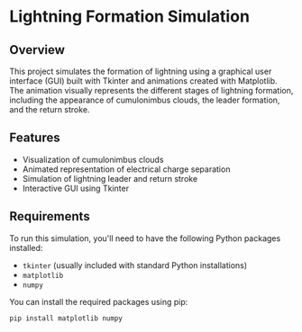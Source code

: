 # Lightning Formation Simulation

## Overview

This project simulates the formation of lightning using a graphical user interface (GUI) built with Tkinter and animations created with Matplotlib. The animation visually represents the different stages of lightning formation, including the appearance of cumulonimbus clouds, the leader formation, and the return stroke.

## Features

- Visualization of cumulonimbus clouds
- Animated representation of electrical charge separation
- Simulation of lightning leader and return stroke
- Interactive GUI using Tkinter

## Requirements

To run this simulation, you'll need to have the following Python packages installed:

- `tkinter` (usually included with standard Python installations)
- `matplotlib`
- `numpy`

You can install the required packages using pip:

```bash
pip install matplotlib numpy
